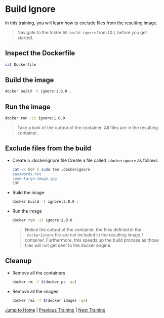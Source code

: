 # Build Ignore

In this training, you will learn how to exclude files from the resulting image.

>Navigate to the folder `09_build-ignore` from CLI, before you get started.

## Inspect the Dockerfile

```bash
cat Dockerfile
```

## Build the image

```bash
docker build -t ignore:1.0.0 .
```

## Run the image

```bash
docker run -it ignore:1.0.0
```

>Take a look of the output of the container. All files are in the resulting container.

## Exclude files from the build

* Create a .dockerignore file
  Create a file called `.dockerignore` as follows

  ```bash
  cat << EOF | sudo tee .dockerignore 
  passwords.txt
  some-large-image.jpg
  EOF
  ```

* Build the image

  ```bash
  docker build -t ignore:2.0.0 .
  ```

* Run the image

  ```bash
  docker run -it ignore:2.0.0
  ```

  >Notice the output of the container, the files defined in the `.dockerignore` file are not included in the resulting image / container. Furthermore, this speeds up the build process as those files will not get sent to the docker engine.

## Cleanup

* Remove all the containers

  ```bash
  docker rm -f $(docker ps -qa)
  ```

* Remove all the images

  ```bash
  docker rmi -f $(docker images -qa)
  ```

[Jump to Home](../README.md) | [Previous Training](../08_dockerfile_webserver/README.md) | [Next Training](../10_entrypoint-vs-cmd/README.md)

